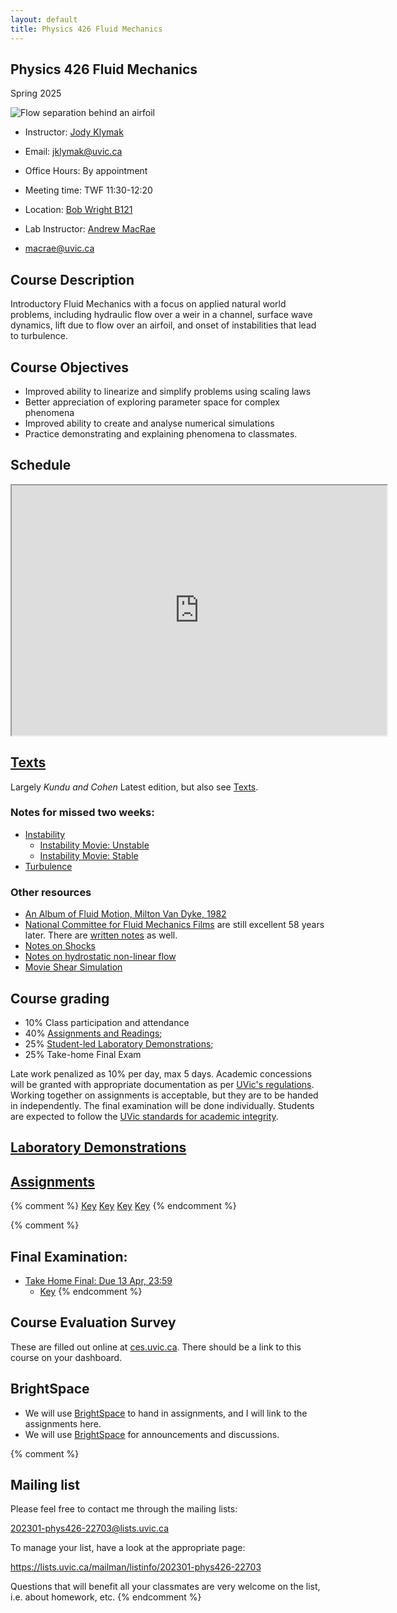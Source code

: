 ```yaml
---
layout: default
title: Physics 426 Fluid Mechanics
---
```


## Physics 426 Fluid Mechanics

Spring 2025

![Flow separation behind an airfoil](./figs/Flow_separation.jpg)

  - Instructor: [Jody Klymak](http://web.uvic.ca/~jklymak)
  - Email: [jklymak@uvic.ca](mailto:jklymak@uvic.ca)
  - Office Hours: By appointment
  - Meeting time:  TWF 11:30-12:20
  - Location:  [Bob Wright B121](https://www.uvic.ca/search/maps-buildings/buildings/bob-wright-centre-ocean-earth-and-atmospheric-sciences.php)

  - Lab Instructor: [Andrew MacRae](http://web.uvic.ca/~macrae/)
  - [macrae@uvic.ca](mailto:macrae@uvic.ca)

## Course Description

Introductory Fluid Mechanics with a focus on applied natural world problems, including hydraulic flow over a weir in a channel, surface wave dynamics, lift due to flow over an airfoil, and onset of instabilities that lead to turbulence.

## Course Objectives

-	Improved ability to linearize and simplify problems using scaling laws
-	Better appreciation of exploring parameter space for complex phenomena
-	Improved ability to create and analyse numerical simulations
-	Practice demonstrating and explaining phenomena to classmates.



## Schedule

<iframe width="600px" height="400px"  src="https://docs.google.com/spreadsheets/d/e/2PACX-1vTg7RQ1fbnH_F6hkCc4caOc8IczekTniH1O-k5hGV5l0IgKOp4lCA6t9-gZJVH1SeHkhpI3FHX-StNM/pubhtml?gid=0&amp;single=true&amp;widget=true&amp;headers=false"></iframe>



## [Texts](./Texts/)

Largely *Kundu and Cohen* Latest edition, but also see [Texts](./Texts/).

### Notes for missed two weeks:

  - [Instability](./pdfs/Instability.pdf)
    - [Instability Movie: Unstable](./pdfs/ChanPar04.mov)
    - [Instability Movie: Stable](./pdfs/ChanPar05.mov)
  - [Turbulence](./pdfs/Turbulence.pdf)

### Other resources

  - [An Album of Fluid Motion, Milton Van Dyke, 1982](./pdfs/Album-Fluid-Motion-Van-Dyke.pdf)
  - [National Committee for Fluid Mechanics Films](http://web.mit.edu/hml/ncfmf.html) are still excellent 58 years later.
  There are [written notes](http://web.mit.edu/hml/notes.html) as well.
  - [Notes on Shocks](./pdfs/PrattSec1.3_11445.pdf)
  - [Notes on hydrostatic non-linear flow](./pdfs/Baines2.3.pdf)
  - [Movie Shear Simulation]('./')

## Course grading

  - 10% Class participation and attendance
  - 40% [Assignments and Readings](./Assignments/);
  - 25% [Student-led Laboratory Demonstrations](./Labs/);
  - 25% Take-home Final Exam

Late work penalized as 10% per day, max 5 days.  Academic concessions will be granted with appropriate documentation as per [UVic's regulations](https://www.uvic.ca/registrar/students/appeals/acad-concession/index.php).  Working together on assignments is acceptable, but they are to be handed in independently.  The final examination will be done individually.  Students are expected to follow the [UVic standards for academic integrity](https://www.uvic.ca/students/academics/academic-integrity/index.php).

## [Laboratory Demonstrations](./Labs/)

## [Assignments](./Assignments/)

{% comment %}
[Key](./Assignments/Assignment1Key.pdf)
[Key](./Assignments/Assignment2Key.pdf)
[Key](./Assignments/Assignment3Key.pdf)
[Key](./Assignments/Assignment4Foil.pdf)
{% endcomment %}

{% comment %}
## Final Examination:

- [Take Home Final: Due 13 Apr, 23:59](./Assignments/TakeHome2018.pdf)
  - [Key](./Assignments/TakeHome2018.pdf)
{% endcomment %}

## Course Evaluation Survey

These are filled out online at [ces.uvic.ca](http://ces.uvic.ca).  There should be a link to this course on your dashboard.

## BrightSpace

- We will use [BrightSpace](https://bright.uvic.ca) to hand in assignments, and I will link to the assignments here.
- We will use [BrightSpace](https://bright.uvic.ca) for announcements and discussions.


{% comment %}
## Mailing list

Please feel free to contact me through the mailing lists:

[202301-phys426-22703@lists.uvic.ca](mailto:202301-phys426-22703@lists.uvic.ca)

To manage your list, have a look at the appropriate page:

<https://lists.uvic.ca/mailman/listinfo/202301-phys426-22703>

Questions that will benefit all your classmates are very welcome on
the list, i.e. about homework, etc.
{% endcomment %}
